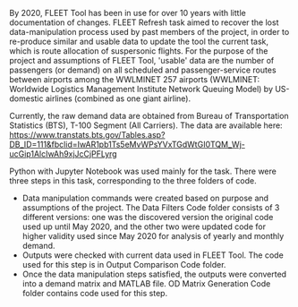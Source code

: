 By 2020, FLEET Tool has been in use for over 10 years with little documentation of changes. FLEET Refresh task aimed to recover the lost data-manipulation process used by past members of the project, in order to re-produce similar and usable data to update the tool the current task, which is route allocation of suspersonic flights. For the purpose of the project and assumptions of FLEET Tool, 'usable' data are the number of passengers (or demand) on all scheduled and passenger-service routes between airports among the WWLMINET 257 airports (WWLMINET: Worldwide Logistics Management Institute Network Queuing Model) by US-domestic airlines (combined as one giant airline).

Currently, the raw demand data are obtained from Bureau of Transportation Statistics (BTS), T-100 Segment (All Carriers). The data are available here: https://www.transtats.bts.gov/Tables.asp?DB_ID=111&fbclid=IwAR1pb1Ts5eMvWPsYVxTGdWtGI0TQM_Wj-ucGip1AlcIwAh9xjJcCjPFLyrg

Python with Jupyter Notebook was used mainly for the task. There were three steps in this task, corresponding to the three folders of code. 
- Data manipulation commands were created based on purpose and assumptions of the project. The Data Filters Code folder consists of 3 different versions: one was the discovered version the original code used up until May 2020, and the other two were updated code for higher validity used since May 2020 for analysis of yearly and monthly demand. 
- Outputs were checked with current data used in FLEET Tool. The code used for this step is in Output Comparison Code folder. 
- Once the data manipulation steps satisfied, the outputs were converted into a demand matrix and MATLAB file. OD Matrix Generation Code folder contains code used for this step. 
